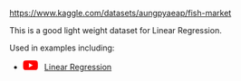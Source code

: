 [logo]: https://github.com/Kinvert/Machine-Learning/blob/master/zData/youtube_logo.png

https://www.kaggle.com/datasets/aungpyaeap/fish-market

This is a good light weight dataset for Linear Regression.

Used in examples including:
- [![Youtube Link][logo]](https://youtu.be/JLTgxC9TeRo) &nbsp; [Linear Regression](https://github.com/Kinvert/Machine-Learning/tree/master/Algorithms/Linear-Regression/Fish-Market/TensorFlow/)

